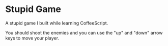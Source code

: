 Stupid Game
===========

A stupid game I built while learning CoffeeScript.

You should shoot the enemies and you can use the "up" and "down" arrow keys to move your player.